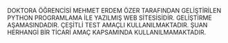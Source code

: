 DOKTORA ÖĞRENCİSİ MEHMET ERDEM ÖZER TARAFINDAN GELİŞTİRİLEN PYTHON PROGRAMLAMA İLE YAZILMIŞ WEB SİTESİSİDİR. GELİŞTİRME AŞAMASINDADIR. ÇEŞİTLİ TEST AMAÇLI KULLANILMAKTADIR. ŞUAN HERHANGİ BİR TİCARİ AMAÇ KAPSAMINDA KULLANILMAMAKTADIR.
